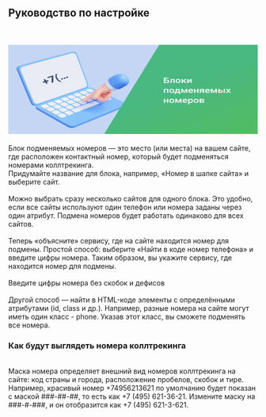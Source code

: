 ## Руководство по настройке
<br>
<br>
<img src="thumbnail.svg" alt="" width="100%" height="180px"/>
<br>
<br>
Блок подменяемых номеров — это место (или места) на вашем сайте, где расположен контактный номер, который будет подменяться номерами коллтрекинга.
<br>
Придумайте название для блока, например, «Номер в шапке сайта» и выберите сайт.
<br>
<br>
<Alert>Можно выбрать сразу несколько сайтов для одного блока. Это удобно, если все сайты используют один телефон или номера заданы через один атрибут. Подмена номеров будет работать одинаково для всех сайтов.</Alert>
<br>
<br>
Теперь «объясните» сервису, где на сайте находится номер для подмены. Простой способ: выберите «Найти в коде номер телефона» и введите цифры номера. Таким образом, вы укажите сервису, где находится номер для подмены.
<br>
<br>
<Alert>Введите цифры номера без скобок и дефисов</Alert>
<br>
<br>
Другой способ — найти в HTML-коде элементы с определёнными атрибутами (id, class и др.). Например, разные номера на сайте могут иметь один класс - phone. Указав этот класс, вы сможете подменять все номера.
<br>

### Как будут выглядеть номера коллтрекинга

<br>
Маска номера определяет внешний вид номеров коллтрекинга на сайте: код страны и города, расположение пробелов, скобок и тире. Например, красивый номер +74956213621 по умолчанию будет показан с маской ###-##-##, то есть как +7 (495) 621-36-21. Измените маску на ###-#-###, и он отобразится как +7 (495) 621-3-621.
